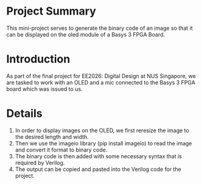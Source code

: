# Project Summary
This mini-project serves to generate the binary code of an image so that it can be displayed on the 
oled module of a Basys 3 FPGA Board. 

# Introduction
As part of the final project for EE2026: Digital Design at NUS Singapore, we are tasked to work with an OLED and a mic connected to the 
Basys 3 FPGA board which was issued to us. 

# Details
1. In order to display images on the OLED, we first reresize the image to the desired length and width. 
2. Then we use the imageio library (pip install imageio) to read the image and convert it format to binary code. 
3. The binary code is then added with some necessary syntax that is required by Verilog.
4. The output can be copied and pasted into the Verilog code for the project. 
